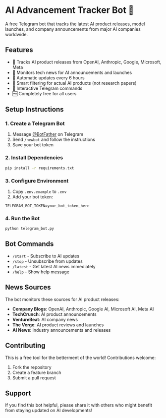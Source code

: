 # AI Advancement Tracker Bot 🤖

A free Telegram bot that tracks the latest AI product releases, model launches, and company announcements from major AI companies worldwide.

## Features

- 🚀 Tracks AI product releases from OpenAI, Anthropic, Google, Microsoft, Meta
- 📰 Monitors tech news for AI announcements and launches  
- 🔄 Automatic updates every 6 hours
- 🎯 Smart filtering for actual AI products (not research papers)
- 💬 Interactive Telegram commands
- 🆓 Completely free for all users

## Setup Instructions

### 1. Create a Telegram Bot

1. Message [@BotFather](https://t.me/botfather) on Telegram
2. Send `/newbot` and follow the instructions
3. Save your bot token

### 2. Install Dependencies

```bash
pip install -r requirements.txt
```

### 3. Configure Environment

1. Copy `.env.example` to `.env`
2. Add your bot token:

```
TELEGRAM_BOT_TOKEN=your_bot_token_here
```

### 4. Run the Bot

```bash
python telegram_bot.py
```

## Bot Commands

- `/start` - Subscribe to AI updates
- `/stop` - Unsubscribe from updates
- `/latest` - Get latest AI news immediately
- `/help` - Show help message

## News Sources

The bot monitors these sources for AI product releases:

- **Company Blogs**: OpenAI, Anthropic, Google AI, Microsoft AI, Meta AI
- **TechCrunch**: AI product announcements
- **VentureBeat**: AI company news
- **The Verge**: AI product reviews and launches
- **AI News**: Industry announcements and releases

## Contributing

This is a free tool for the betterment of the world! Contributions welcome:

1. Fork the repository
2. Create a feature branch
3. Submit a pull request
## Support

If you find this bot helpful, please share it with others who might benefit from staying updated on AI developments!
